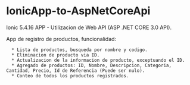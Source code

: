 # IonicApp-to-AspNetCoreApi

Ionic 5.4.16 APP - Utilizacion de Web API (ASP .NET CORE 3.0 API).

App de registro de productos, funcionalidad:

      * Lista de productos, busqueda por nombre y codigo.
      * Eliminacion de producto via ID.
      * Actualizacion de la informacion de producto, exceptuando el ID.
      * Agregado de productos: ID, Nombre, Descripcion, Categoria, Cantidad, Precio, Id de Referencia (Puede ser nulo).
      * Conteo de todos los productos registrados.
